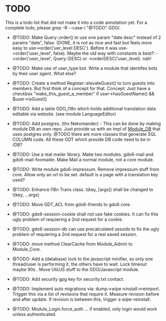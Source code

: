 # TODO

This is a todo list that did not make it into a code annotation yet.
For a complete todo, please grep -R --case-i "@TODO" GDO/.


- @TODO: Make Query::order() to use one param "date desc" instead of 2 params "date", false. (DONE, it is not as nice and fast but feels more easy to use->order('uer_level DESC'). Before it was use->order('user_level', false). Maybe the old way with constants is best?: ->order('user_level', Query::DESC) or ->orderDESC('user_level). nah!

- @TODO: Make use of user_type bot. Write a module that identifes bots by their user agent. What else?

- @TODO: Create a method Register::elevateGuest() to turn guests into members. But first think of a concept for that. Concept: Just have a checkbox "make_this_guest_a_member" if user->hasGuestName() && $user->isGuest()

- @TODO: Add a table GDO_I18n which holds additional translation data editable via website. (see module LanguageEditor)

- @TODO: Add postgres. (thx Nekomander) - This can be done by making module DB an own repo. Just provide us with an impl of [Module_DB](https://github.com/gizmore/gdo6/edit/master/GDO/DB/) that uses postgres only. @TODO there are more classes that generate SQL COLUMN code. All these GDT which provide DB code need to be in /DB?

- @TODO: Use a real mailer library. Make two modules. gdo6-mail and gdo6-mail-foomailer. Make Mail a normal module, not a core module.

- @TODO: Write module gdo6-impressum. Remove impressum stuff from core. Allow only an url to be set. default is a page with a translation key used?

- @TODO: Enhance I18n Trans class. t(key, [args]) shall be changed to t(key, ...args)

- @TODO: Move GDT_ACL from gdo6-friends to gdo6 core.

- @TODO: gdo6-session-cookie shall not use fake cookies. It can fix this ugly problem of requiering a 2nd request for a cookie.

- @TODO: gdo6-session-db can use precalculated sessids to fix the ugly problem of requiering a 2nd request for a real saved session.

- @TODO: move method ClearCache from Module_Admin to Module_Core.

- @TODO: Add a (database) lock to the javascript minifier, so only one thread/user is performing it, the others have to wait. Lock timeout maybe 90s . Move Util/JS stuff to the GDO/Javascript module.

- @TODO: Add security gpg key for security.txt contact.

- @TODO: Implement auto migrations via: dump->wipe->install->reimport. Trigger this via a list of revisions that require it. Measure revision before and after update. If revision is between this, trigger a wipe-reinstall.

- @TODO: Module_Login.force_auth ... if enabled, only login would work unless authenticated.

